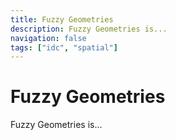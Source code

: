 ```yaml
---
title: Fuzzy Geometries
description: Fuzzy Geometries is...
navigation: false
tags: ["idc", "spatial"]
---
```


# Fuzzy Geometries
Fuzzy Geometries is...